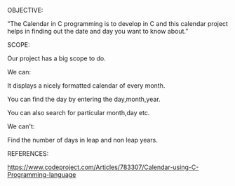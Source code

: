 OBJECTIVE:

“The Calendar in C programming is to develop in C and this calendar project helps in finding out the date and day you want to know about.”


SCOPE:

Our project has a big scope to do. 
   
 We can:

  It displays a nicely formatted calendar of every month.
 
  You can find the day by entering the day,month,year.
 
  You can also search for particular month,day etc.
   
 We can't:
  
  Find the number of days in leap and non leap years.
  
  REFERENCES:
  
  https://www.codeproject.com/Articles/783307/Calendar-using-C-Programming-language
  
